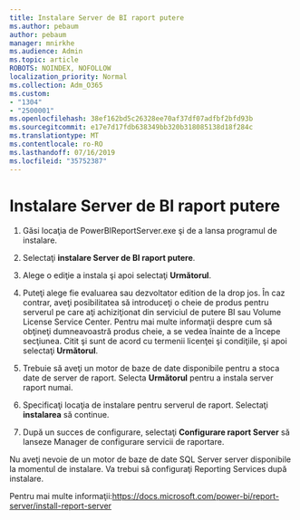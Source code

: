 ```yaml
---
title: Instalare Server de BI raport putere
ms.author: pebaum
author: pebaum
manager: mnirkhe
ms.audience: Admin
ms.topic: article
ROBOTS: NOINDEX, NOFOLLOW
localization_priority: Normal
ms.collection: Adm_O365
ms.custom:
- "1304"
- "2500001"
ms.openlocfilehash: 38ef162bd5c26328ee70af37df07adfbf2bfd93b
ms.sourcegitcommit: e17e7d17fdb638349bb320b318085138d18f284c
ms.translationtype: MT
ms.contentlocale: ro-RO
ms.lasthandoff: 07/16/2019
ms.locfileid: "35752387"
---
```

# <a name="install-power-bi-report-server"></a>Instalare Server de BI raport putere

1. Găsi locaţia de PowerBIReportServer.exe şi de a lansa programul de instalare.

2. Selectaţi **instalare Server de BI raport putere**.

3. Alege o ediţie a instala şi apoi selectaţi **Următorul**.

4. Puteţi alege fie evaluarea sau dezvoltator edition de la drop jos.  În caz contrar, aveţi posibilitatea să introduceţi o cheie de produs pentru serverul pe care aţi achiziţionat din serviciul de putere BI sau Volume License Service Center. Pentru mai multe informaţii despre cum să obţineţi dumneavoastră produs cheie, a se vedea înainte de a începe secţiunea. Citit şi sunt de acord cu termenii licenţei şi condiţiile, şi apoi selectaţi **Următorul**.

5. Trebuie să aveţi un motor de baze de date disponibile pentru a stoca date de server de raport. Selecta **Următorul** pentru a instala server raport numai.

6. Specificaţi locaţia de instalare pentru serverul de raport. Selectaţi **instalarea** să continue.

7. După un succes de configurare, selectaţi **Configurare raport Server** să lanseze Manager de configurare servicii de raportare.

Nu aveţi nevoie de un motor de baze de date SQL Server server disponibile la momentul de instalare. Va trebui să configuraţi Reporting Services după instalare.

Pentru mai multe informaţii:https://docs.microsoft.com/power-bi/report-server/install-report-server
